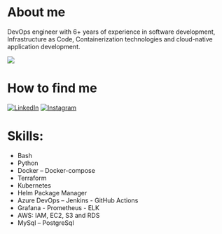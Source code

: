 # About me
DevOps engineer with 6+ years of experience in software development, Infrastructure as Code, Containerization technologies
and cloud-native application development.

<!-- ![Stats](https://github-readme-stats.vercel.app/api?username=saeedhosseini21&include_all_commits=true&theme=merko) -->
  <img src="https://github-readme-stats.vercel.app/api?username=saeedhosseini21&show_icons=true&theme=dark"/> 

# How to find me
[![LinkedIn](https://img.shields.io/badge/linkedin-%230077B5.svg?style=for-the-badge&logo=linkedin&logoColor=white)](https://www.linkedin.com/in/saeed-hosseini-81561a134?lipi=urn%3Ali%3Apage%3Ad_flagship3_profile_view_base_contact_details%3BxXYx3YAIQZ699PdqBtJs2A%3D%3D)
[![Instagram](https://img.shields.io/badge/instagram-%23E4405F.svg?style=for-the-badge&logo=Instagram&logoColor=white)](https://www.instagram.com/saeedhosseini21)

# Skills:
- Bash
- Python
- Docker – Docker-compose
- Terraform
- Kubernetes
- Helm Package Manager
- Azure DevOps – Jenkins - GitHub Actions
- Grafana - Prometheus - ELK
- AWS: IAM, EC2, S3 and RDS
- MySql – PostgreSql

